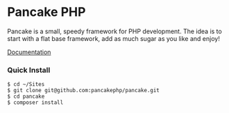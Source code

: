 # Pancake PHP

Pancake is a small, speedy framework for PHP development. The idea is to start with a flat base framework, add as much sugar as you like and enjoy!

[Documentation](https://github.com/pancakephp/pancake/wiki)

### Quick Install

	$ cd ~/Sites
	$ git clone git@github.com:pancakephp/pancake.git
	$ cd pancake
	$ composer install